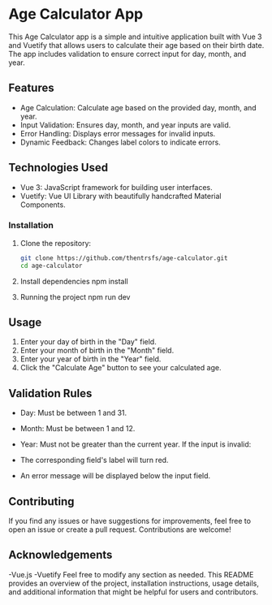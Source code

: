 # Age Calculator App
This Age Calculator app is a simple and intuitive application built with Vue 3 and Vuetify that allows users to calculate their age based on their birth date. The app includes validation to ensure correct input for day, month, and year.

## Features
- Age Calculation: Calculate age based on the provided day, month, and year.
- Input Validation: Ensures day, month, and year inputs are valid.
- Error Handling: Displays error messages for invalid inputs.
- Dynamic Feedback: Changes label colors to indicate errors.
## Technologies Used
- Vue 3: JavaScript framework for building user interfaces.
- Vuetify: Vue UI Library with beautifully handcrafted Material Components.
### Installation
1. Clone the repository:

   ```bash
   git clone https://github.com/thentrsfs/age-calculator.git
   cd age-calculator
   
2. Install dependencies
   npm install

3. Running the project
   npm run dev
   
## Usage
1. Enter your day of birth in the "Day" field.
2. Enter your month of birth in the "Month" field.
3. Enter your year of birth in the "Year" field.
4. Click the "Calculate Age" button to see your calculated age.
## Validation Rules
- Day: Must be between 1 and 31.
- Month: Must be between 1 and 12.
- Year: Must not be greater than the current year.
If the input is invalid:

- The corresponding field's label will turn red.
- An error message will be displayed below the input field.

## Contributing
If you find any issues or have suggestions for improvements, feel free to open an issue or create a pull request. Contributions are welcome!

## Acknowledgements
-Vue.js
-Vuetify
Feel free to modify any section as needed. This README provides an overview of the project, installation instructions, usage details, and additional information that might be helpful for users and contributors.
   
